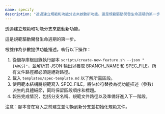 ```yaml
---
name: specify
description: "透過建立規範和功能分支來啟動新功能。這是規範驅動開發生命週期的第一步。"
---
```


透過建立規範和功能分支來啟動新功能。

這是規範驅動開發生命週期的第一步。

根據作為參數提供功能描述，執行以下操作：

1. 從儲存庫根目錄執行腳本 `scripts/create-new-feature.sh --json "{ARGS}"`，並解析其 JSON 輸出以獲取 BRANCH_NAME 和 SPEC_FILE。所有文件路徑都必須是絕對路徑。
2. 載入 `templates/spec-template.md` 以了解所需區段。
3. 使用範本結構將規範寫入 SPEC_FILE，將佔位符替換為從功能描述（參數）派生的具體細節，同時保留區段順序和標題。
4. 報告完成情況，包括分支名稱、規範文件路徑以及準備好進入下一階段。

注意：腳本會在寫入之前建立並切換到新分支並初始化規範文件。
